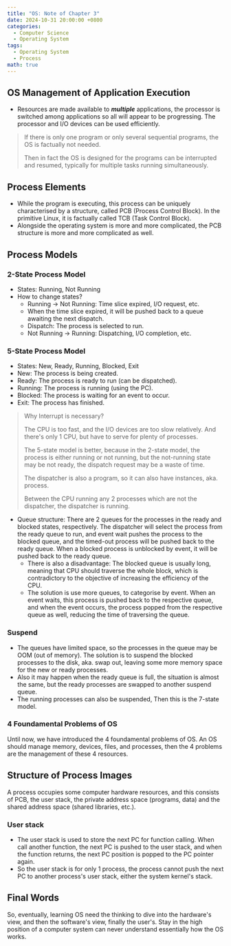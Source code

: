 ```yaml
---
title: "OS: Note of Chapter 3"
date: 2024-10-31 20:00:00 +0800
categories:
  - Computer Science
  - Operating System
tags:
  - Operating System
  - Process
math: true
---
```


## OS Management of Application Execution

- Resources are made available to ***multiple*** applications, the processor is switched among applications so all will appear to be progressing. The processor and I/O devices can be used efficiently.

> If there is only one program or only several sequential programs, the OS is factually not needed.
>
> Then in fact the OS is designed for the programs can be interrupted and resumed, typically for multiple tasks running simultaneously.

## Process Elements

- While the program is executing, this process can be uniquely characterised by a structure, called PCB (Process Control Block). In the primitive Linux, it is factually called TCB (Task Control Block).
- Alongside the operating system is more and more complicated, the PCB structure is more and more complicated as well.

## Process Models

### 2-State Process Model

- States: Running, Not Running
- How to change states?
  - Running -> Not Running: Time slice expired, I/O request, etc.
  - When the time slice expired, it will be pushed back to a queue awaiting the next dispatch.
  - Dispatch: The process is selected to run.
  - Not Running -> Running: Dispatching, I/O completion, etc.

### 5-State Process Model

- States: New, Ready, Running, Blocked, Exit
- New: The process is being created.
- Ready: The process is ready to run (can be dispatched).
- Running: The process is running (using the PC).
- Blocked: The process is waiting for an event to occur.
- Exit: The process has finished.

> Why Interrupt is necessary?
>
> The CPU is too fast, and the I/O devices are too slow relatively. And there's only 1 CPU, but have to serve for plenty of processes.
>
> The 5-state model is better, because in the 2-state model, the process is either running or not running, but the not-running state may be not ready, the dispatch request may be a waste of time.
>
> The dispatcher is also a program, so it can also have instances, aka. process.
>
> Between the CPU running any 2 processes which are not the dispatcher, the dispatcher is running.

- Queue structure: There are 2 queues for the processes in the ready and blocked states, respectively. The dispatcher will select the process from the ready queue to run, and event wait pushes the process to the blocked queue, and the timed-out process will be pushed back to the ready queue. When a blocked process is unblocked by event, it will be pushed back to the ready queue.
  - There is also a disadvantage: The blocked queue is usually long, meaning that CPU should traverse the whole block, which is contradictory to the objective of increasing the efficiency of the CPU.
  - The solution is use more queues, to categorise by event. When an event waits, this process is pushed back to the respective queue, and when the event occurs, the process popped from the respective queue as well, reducing the time of traversing the queue.

### Suspend

- The queues have limited space, so the processes in the queue may be OOM (out of memory). The solution is to suspend the blocked processes to the disk, aka. swap out, leaving some more memory space for the new or ready processes.
- Also it may happen when the ready queue is full, the situation is almost the same, but the ready processes are swapped to another suspend queue.
- The running processes can also be suspended, Then this is the 7-state model.

### 4 Foundamental Problems of OS

Until now, we have introduced the 4 foundamental problems of OS. An OS should manage memory, devices, files, and processes, then the 4 problems are the management of these 4 resources.

## Structure of Process Images

A process occupies some computer hardware resources, and this consists of PCB, the user stack, the private address space (programs, data) and the shared address space (shared libraries, etc.).

### User stack

- The user stack is used to store the next PC for function calling. When call another function, the next PC is pushed to the user stack, and when the function returns, the next PC position is popped to the PC pointer again.
- So the user stack is for only 1 process, the process cannot push the next PC to another process's user stack, either the system kernel's stack.

## Final Words

So, eventually, learning OS need the thinking to dive into the hardware's view, and then the software's view, finally the user's. Stay in the high position of a computer system can never understand essentially how the OS works.
